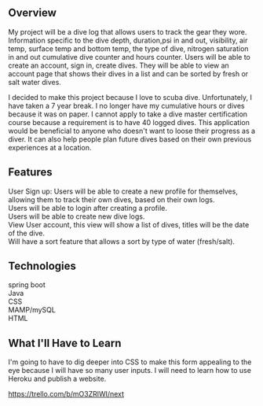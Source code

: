 <h2>Overview </h2>
My project will be a dive log that allows users to track the gear they wore. Information specific to the dive depth, duration,psi in and out, visibility, air temp, surface temp and bottom temp, the type of dive, nitrogen saturation in and out cumulative dive counter and hours counter. Users will be able to create an account, sign in, create dives. They will be able to view an account page that shows their dives in a list and can be sorted by fresh or salt water dives.

I decided to make this project because I love to scuba dive. Unfortunately, I have taken a 7 year break. I no longer have my cumulative hours or dives because it was on paper. I cannot apply to take a dive master certification course because a requirement is to have 40 logged dives. This application would be beneficial to anyone who doesn't want to loose their progress as a diver. It can also help people plan future dives based on their own previous experiences at a location.


<h2>Features</h2>
User Sign up: Users will be able to create a new profile for themselves, allowing them to track their own dives, based on their own logs.</br>
Users will be able to login after creating a profile. </br>
Users will be able to create new dive logs.</br>
View User account, this view will show a list of dives, titles will be the date of the dive.</br>
Will have a sort feature that allows a sort by type of water (fresh/salt).</br>

<h2>Technologies </h2>
spring boot </br>
Java</br>
CSS</br>
MAMP/mySQL</br>
HTML </br>

<h2>What I'll Have to Learn</h2>
 I'm going to have to dig deeper into CSS to make this form appealing to the eye because I will have so many user inputs. I will need to learn how to use Heroku and publish a website.

https://trello.com/b/mO3ZRlWI/next
